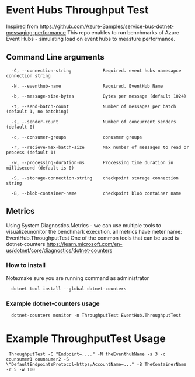 # Event Hubs Throughput Test
Inspired from https://github.com/Azure-Samples/service-bus-dotnet-messaging-performance
This repo enables to run benchmarks of Azure Event Hubs - simulating load on event hubs to measture performance.

## Command Line arguments
```
  -C, --connection-string            Required. event hubs namesapce connection string

  -N, --eventhub-name                Required. EventHub Name

  -b, --message-size-bytes           Bytes per message (default 1024)

  -t, --send-batch-count             Number of messages per batch (default 1, no batching)

  -s, --sender-count                 Number of concurrent senders (default 0)

  -c, --consumer-groups              conusmer groups

  -r, --recieve-max-batch-size       Max number of messages to read or process (default 1)

  -w, --processing-duration-ms       Processing time duration in millisecond (default is 0)

  -S, --storage-connection-string    checkpoint storage connection string

  -B, --blob-container-name          checkpoint blob container name

```

## Metrics
Using System.Diagnostics.Metrics - we can use multiple tools to visualize\monitor the benchmark execution.
all metrics have meter name: EventHub.ThroughputTest
One of the common tools that can be used is dotnet-counters https://learn.microsoft.com/en-us/dotnet/core/diagnostics/dotnet-counters

### How to install
Note:make sure you are running command as administrator

```
  dotnet tool install --global dotnet-counters
```

### Example dotnet-counters usage

```
  dotnet-counters monitor -n ThroughputTest EventHub.ThroughputTest
```

# Example ThroughputTest Usage
```
 ThroughputTest -C "Endpoint=...." -N theEventhubName -s 3 -c counsumer1 counsumer2 -S \"DefaultEndpointsProtocol=https;AccountName=..." -B TheContainerName -r 5 -w 100
```

